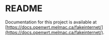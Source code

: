 # README

Documentation for this project is available at [https://docs.openwrt.melmac.ca/fakeinternet/](https://docs.openwrt.melmac.ca/fakeinternet/).
